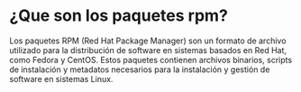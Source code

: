 # ¿Que son los paquetes rpm?
Los paquetes RPM (Red Hat Package Manager) son un formato de archivo utilizado para la distribución de software en sistemas basados en Red Hat, como Fedora y CentOS. Estos paquetes contienen archivos binarios, scripts de instalación y metadatos necesarios para la instalación y gestión de software en sistemas Linux.
